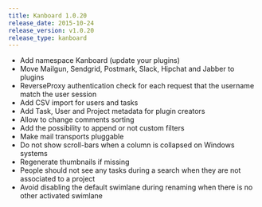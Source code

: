 ```yaml
---
title: Kanboard 1.0.20
release_date: 2015-10-24
release_version: v1.0.20
release_type: kanboard
---
```


* Add namespace Kanboard (update your plugins)
* Move Mailgun, Sendgrid, Postmark, Slack, Hipchat and Jabber to plugins
* ReverseProxy authentication check for each request that the username match the user session
* Add CSV import for users and tasks
* Add Task, User and Project metadata for plugin creators
* Allow to change comments sorting
* Add the possibility to append or not custom filters
* Make mail transports pluggable
* Do not show scroll-bars when a column is collapsed on Windows systems
* Regenerate thumbnails if missing
* People should not see any tasks during a search when they are not associated to a project
* Avoid disabling the default swimlane during renaming when there is no other activated swimlane